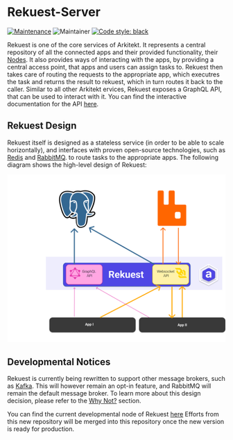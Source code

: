 # Rekuest-Server

[![Maintenance](https://img.shields.io/badge/Maintained%3F-yes-green.svg)](https://github.com/arkitektio/rekuest-server/)
![Maintainer](https://img.shields.io/badge/maintainer-jhnnsrs-blue)
[![Code style: black](https://img.shields.io/badge/code%20style-black-000000.svg)](https://github.com/psf/black)


Rekuest is one of the core services of Arkitekt. It represents a central repository of
all the connected apps and their provided functionality, their [Nodes](https://arkitekt.live/docs/terminology/nodes).
It also provides ways of interacting with the apps, by providing a central access point, that
apps and users can assign tasks to. Rekuest then takes care of routing the requests to the
appropriate app, which executres the task and returns the result to rekuest, which in turn routes it back
to the caller. Similar to all other Arkitekt ervices, Rekuest exposes a GraphQL API, that can be used to interact with it.
You can find the interactive documentation for the API [here](https://arkitekt.live/explorer).

## Rekuest Design

Rekuest itself is designed as a stateless service (in order to be able to scale horizontally), and
interfaces with proven open-source technologies, such as [Redis](https://redis.io/) and [RabbitMQ](https://www.rabbitmq.com/).
to route tasks to the appropriate apps. The following diagram shows the high-level design of Rekuest:

![Rekuest Design](./docs/schema.png)

## Developmental Notices

Rekuest is currently being rewritten to support other message brokers, such as [Kafka](https://kafka.apache.org/). This will
however remain an opt-in feature, and RabbitMQ will remain the default message broker. To learn more about this design decision,
please refer to the [Why Not?](https://arkitekt.live/docs/design/why-not) section.

You can find the current developmental node of Rekuest [here](https://github.com/arkitektio/rekuest-server-next)
Efforts from this new repository will be merged into this repository once the new version is ready for production.


